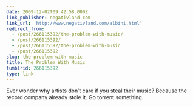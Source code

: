 ```yaml
---
date: 2009-12-02T09:42:58.000Z
link_publisher: negativland.com
link_url: 'http://www.negativland.com/albini.html'
redirect_from:
  - /post/266115392/the-problem-with-music/
  - /post/266115392/
  - /post/266115392/the-problem-with-music
  - /post/266115392
slug: the-problem-with-music
title: The Problem With Music
tumblrid: 266115392
type: link
---
```

<p>Ever wonder why artists don&rsquo;t care if you steal their music? Because the record company already stole it. Go torrent something.</p>
